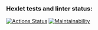 ### Hexlet tests and linter status:
[![Actions Status](https://github.com/PolinaPichugina/frontend-project-44/actions/workflows/hexlet-check.yml/badge.svg)](https://github.com/PolinaPichugina/frontend-project-44/actions)
[![Maintainability](https://api.codeclimate.com/v1/badges/f18ce5cb38c2275776ca/maintainability)](https://codeclimate.com/github/PolinaPichugina/frontend-project-44/maintainability)